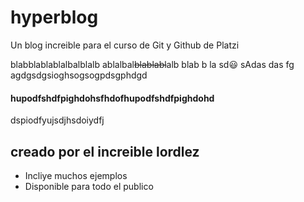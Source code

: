 # hyperblog
Un blog increible para el curso de Git y Github de Platzi

blabblablablalbalblalb
ablalbal~~blablabl~~alb
blab
b
la
sd:smiley:
sAdas
das
fg
agdgsdgsioghsogsogpdsgphdgd
#### hupodfshdfpighdohsfhdofhupodfshdfpighdohd
dspiodfyujsdjhsdoiydfj

## creado por el increible lordlez 
* Incliye muchos ejemplos
* Disponible para todo el publico